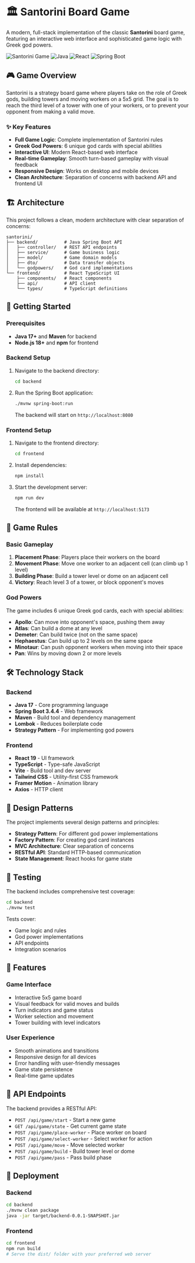 # 🏛️ Santorini Board Game

A modern, full-stack implementation of the classic **Santorini** board game, featuring an interactive web interface and sophisticated game logic with Greek god powers.

![Santorini Game](https://img.shields.io/badge/Game-Santorini-blue)
![Java](https://img.shields.io/badge/Backend-Java%2017+-orange)
![React](https://img.shields.io/badge/Frontend-React%2019%2B-blue)
![Spring Boot](https://img.shields.io/badge/Framework-Spring%20Boot-green)

## 🎮 Game Overview

Santorini is a strategy board game where players take on the role of Greek gods, building towers and moving workers on a 5x5 grid. The goal is to reach the third level of a tower with one of your workers, or to prevent your opponent from making a valid move.

### ✨ Key Features

- **Full Game Logic**: Complete implementation of Santorini rules
- **Greek God Powers**: 6 unique god cards with special abilities
- **Interactive UI**: Modern React-based web interface
- **Real-time Gameplay**: Smooth turn-based gameplay with visual feedback
- **Responsive Design**: Works on desktop and mobile devices
- **Clean Architecture**: Separation of concerns with backend API and frontend UI

## 🏗️ Architecture

This project follows a clean, modern architecture with clear separation of concerns:

```
santorini/
├── backend/          # Java Spring Boot API
│   ├── controller/   # REST API endpoints
│   ├── service/      # Game business logic
│   ├── model/        # Game domain models
│   ├── dto/          # Data transfer objects
│   └── godpowers/    # God card implementations
└── frontend/         # React TypeScript UI
    ├── components/   # React components
    ├── api/          # API client
    └── types/        # TypeScript definitions
```

## 🚀 Getting Started

### Prerequisites

- **Java 17+** and **Maven** for backend
- **Node.js 18+** and **npm** for frontend

### Backend Setup

1. Navigate to the backend directory:
   ```bash
   cd backend
   ```

2. Run the Spring Boot application:
   ```bash
   ./mvnw spring-boot:run
   ```

   The backend will start on `http://localhost:8080`

### Frontend Setup

1. Navigate to the frontend directory:
   ```bash
   cd frontend
   ```

2. Install dependencies:
   ```bash
   npm install
   ```

3. Start the development server:
   ```bash
   npm run dev
   ```

   The frontend will be available at `http://localhost:5173`

## 🎯 Game Rules

### Basic Gameplay
1. **Placement Phase**: Players place their workers on the board
2. **Movement Phase**: Move one worker to an adjacent cell (can climb up 1 level)
3. **Building Phase**: Build a tower level or dome on an adjacent cell
4. **Victory**: Reach level 3 of a tower, or block opponent's moves

### God Powers

The game includes 6 unique Greek god cards, each with special abilities:

- **Apollo**: Can move into opponent's space, pushing them away
- **Atlas**: Can build a dome at any level
- **Demeter**: Can build twice (not on the same space)
- **Hephaestus**: Can build up to 2 levels on the same space
- **Minotaur**: Can push opponent workers when moving into their space
- **Pan**: Wins by moving down 2 or more levels

## 🛠️ Technology Stack

### Backend
- **Java 17** - Core programming language
- **Spring Boot 3.4.4** - Web framework
- **Maven** - Build tool and dependency management
- **Lombok** - Reduces boilerplate code
- **Strategy Pattern** - For implementing god powers

### Frontend
- **React 19** - UI framework
- **TypeScript** - Type-safe JavaScript
- **Vite** - Build tool and dev server
- **Tailwind CSS** - Utility-first CSS framework
- **Framer Motion** - Animation library
- **Axios** - HTTP client

## 🎨 Design Patterns

The project implements several design patterns and principles:

- **Strategy Pattern**: For different god power implementations
- **Factory Pattern**: For creating god card instances
- **MVC Architecture**: Clear separation of concerns
- **RESTful API**: Standard HTTP-based communication
- **State Management**: React hooks for game state

## 🧪 Testing

The backend includes comprehensive test coverage:

```bash
cd backend
./mvnw test
```

Tests cover:
- Game logic and rules
- God power implementations
- API endpoints
- Integration scenarios

## 📱 Features

### Game Interface
- Interactive 5x5 game board
- Visual feedback for valid moves and builds
- Turn indicators and game status
- Worker selection and movement
- Tower building with level indicators

### User Experience
- Smooth animations and transitions
- Responsive design for all devices
- Error handling with user-friendly messages
- Game state persistence
- Real-time game updates

## 🔧 API Endpoints

The backend provides a RESTful API:

- `POST /api/game/start` - Start a new game
- `GET /api/game/state` - Get current game state
- `POST /api/game/place-worker` - Place worker on board
- `POST /api/game/select-worker` - Select worker for action
- `POST /api/game/move` - Move selected worker
- `POST /api/game/build` - Build tower level or dome
- `POST /api/game/pass` - Pass build phase

## 🚀 Deployment

### Backend
```bash
cd backend
./mvnw clean package
java -jar target/backend-0.0.1-SNAPSHOT.jar
```

### Frontend
```bash
cd frontend
npm run build
# Serve the dist/ folder with your preferred web server
```

